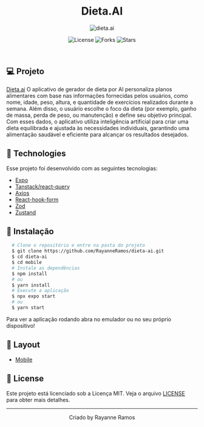 <h1 align='center'>Dieta.AI</h1>

<p align='center'>
  <img src='https://github.com/user-attachments/assets/1f9c6bd3-9125-49c3-963f-b83ac1a873aa' alt='dieta.ai' />
</p>

<p  align='center'>
  <img src='https://img.shields.io/badge/license-MIT-%23835afd' alt='License' />
  <img src='https://img.shields.io/badge/forks-MIT-%23835afd' alt='Forks' />
  <img src='https://img.shields.io/badge/stars-MIT-%23835afd' alt='Stars' />
</p>

<br>

## 💻 Projeto

[Dieta.ai]() O aplicativo de gerador de dieta por AI personaliza planos alimentares com base nas informações fornecidas pelos usuários, como nome, idade, peso, altura, e quantidade de exercícios realizados durante a semana. Além disso, o usuário escolhe o foco da dieta (por exemplo, ganho de massa, perda de peso, ou manutenção) e define seu objetivo principal. Com esses dados, o aplicativo utiliza inteligência artificial para criar uma dieta equilibrada e ajustada às necessidades individuais, garantindo uma alimentação saudável e eficiente para alcançar os resultados desejados.

## 🧪 Technologies

Esse projeto foi desenvolvido com as seguintes tecnologias:

- [Expo](https://expo.dev/)
- [Tanstack/react-query](https://tanstack.com/query/latest)
- [Axios](https://www.npmjs.com/package/axios)
- [React-hook-form](https://react-hook-form.com/)
- [Zod](https://zod.dev/)
- [Zustand](https://zustand.docs.pmnd.rs/)

## 🚀 Instalação

```bash
  # Clone o repositório e entre na pasta do projeto
  $ git clone https://github.com/RayanneRamos/dieta-ai.git
  $ cd dieta-ai
  $ cd mobile     
  # Instale as dependências
  $ npm install
  # ou
  $ yarn install
  # Execute a aplicação
  $ npx expo start
  # ou
  $ yarn start
```

Para ver a aplicação rodando abra no emulador ou no seu próprio dispositivo!

## 🔖 Layout

- [Mobile](https://www.figma.com/design/fOTjJmr1RqWNKV3ruJUZ7u/Dieta.AI---Sujeito-Programador?node-id=0-1&t=AvF8EvbeMaLL5Weq-1)

## 📝 License

Este projeto está licenciado sob a Licença MIT. Veja o arquivo [LICENSE](LICENSE) para obter mais detalhes.

---

<p align='center'>Criado by Rayanne Ramos</p>
